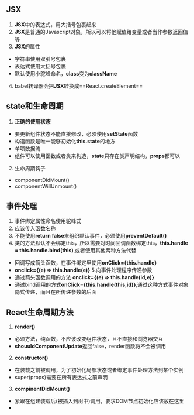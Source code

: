 ## JSX
1. **JSX**中的表达式，用大括号包裹起来
2. **JSX**是普通的Javascript对象，所以可以将他赋值给变量或者当作参数返回值等
3. **JSX**的属性
- 字符串使用双引号包裹
- 表达式使用大括号包裹
- 默认使用小驼峰命名，**class**变为**className**
4. babel转译器会把**JSX**转换成==React.createElement==

## state和生命周期
1. **正确的使用状态**
- 要更新组件状态不能直接修改，必须使用**setState**函数
- 构造函数是唯一能够初始化**this.state**的地方
- 单项数据流
- 组件可以使用函数或者类来构造，**state**只存在类声明结构，**props**都可以
2. 生命周期钩子
- componentDidMount() 
- componentWillUnmount()

## 事件处理
1. 事件绑定属性命名使用驼峰式
2. 应该传入函数名称
3. 不能使用**return false**来组织默认事件，必须使用**preventDefault()**
4. 类的方法默认不会绑定this，所以需要对时间回调函数绑定this，**this.handle = this.handle.bind(this)**,或者使用其他两种方法代替
- 回调写成箭头函数，在事件绑定里使用**onClick={this.handle}**
- **onclick={(e) => this.handle(e)}**
5.向事件处理程序传递参数
- 通过箭头函数调用的方法 **onclick={(e) => this.handle(id,e)}**
- 通过bind调用的方式**onClick={this.handle(this,id)}**,通过这种方式事件对象隐式传递，而且在所传递参数的后面

## React生命周期方法
1. **render()**
- 必须方法，纯函数，不应该改变组件状态，且不直接和浏览器交互
- **shouuldComponentUpdate**返回false，render函数将不会被调用
2. **constructor()**
- 在装载之前被调用，为了初始化局部状态或者绑定事件处理方法到某个实例
- super(props)需要在所有表达式之前声明
3. **compinentDidMount()**
- 紧跟在组建装载后(被插入到树中)调用，要求DOM节点初始化应该放在这里
- 
